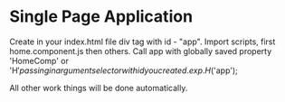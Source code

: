 # Single Page Application
Create in your index.html file div tag with id - "app". Import scripts, first home.component.js then others. Call app with globally saved property 'HomeComp' or 'H$' passing in argument selector with id you created. 
exp. H$('app');

All other work things will be done automatically.